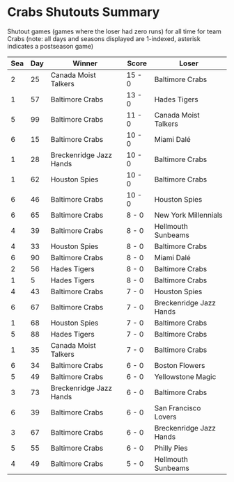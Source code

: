 # Crabs Shutouts Summary



Shutout games (games where the loser had zero runs) for all time for team Crabs (note: all days and seasons displayed are 1-indexed, asterisk indicates a postseason game)


| Sea | Day | Winner | Score | Loser | 
| ------ |------ |------ |------ |------ |
| 2 | 25 | Canada Moist Talkers | 15 - 0 | Baltimore Crabs | 
| 1 | 57 | Baltimore Crabs | 13 - 0 | Hades Tigers | 
| 5 | 99 | Baltimore Crabs | 11 - 0 | Canada Moist Talkers | 
| 6 | 15 | Baltimore Crabs | 10 - 0 | Miami Dalé | 
| 1 | 28 | Breckenridge Jazz Hands | 10 - 0 | Baltimore Crabs | 
| 1 | 62 | Houston Spies | 10 - 0 | Baltimore Crabs | 
| 6 | 46 | Baltimore Crabs | 10 - 0 | Houston Spies | 
| 6 | 65 | Baltimore Crabs | 8 - 0 | New York Millennials | 
| 4 | 39 | Baltimore Crabs | 8 - 0 | Hellmouth Sunbeams | 
| 4 | 33 | Houston Spies | 8 - 0 | Baltimore Crabs | 
| 6 | 90 | Baltimore Crabs | 8 - 0 | Miami Dalé | 
| 2 | 56 | Hades Tigers | 8 - 0 | Baltimore Crabs | 
| 1 | 5 | Hades Tigers | 8 - 0 | Baltimore Crabs | 
| 4 | 43 | Baltimore Crabs | 7 - 0 | Houston Spies | 
| 6 | 67 | Baltimore Crabs | 7 - 0 | Breckenridge Jazz Hands | 
| 1 | 68 | Houston Spies | 7 - 0 | Baltimore Crabs | 
| 5 | 88 | Hades Tigers | 7 - 0 | Baltimore Crabs | 
| 1 | 35 | Canada Moist Talkers | 7 - 0 | Baltimore Crabs | 
| 6 | 34 | Baltimore Crabs | 6 - 0 | Boston Flowers | 
| 5 | 49 | Baltimore Crabs | 6 - 0 | Yellowstone Magic | 
| 3 | 73 | Breckenridge Jazz Hands | 6 - 0 | Baltimore Crabs | 
| 6 | 39 | Baltimore Crabs | 6 - 0 | San Francisco Lovers | 
| 3 | 67 | Baltimore Crabs | 6 - 0 | Breckenridge Jazz Hands | 
| 5 | 55 | Baltimore Crabs | 6 - 0 | Philly Pies | 
| 4 | 49 | Baltimore Crabs | 5 - 0 | Hellmouth Sunbeams | 



